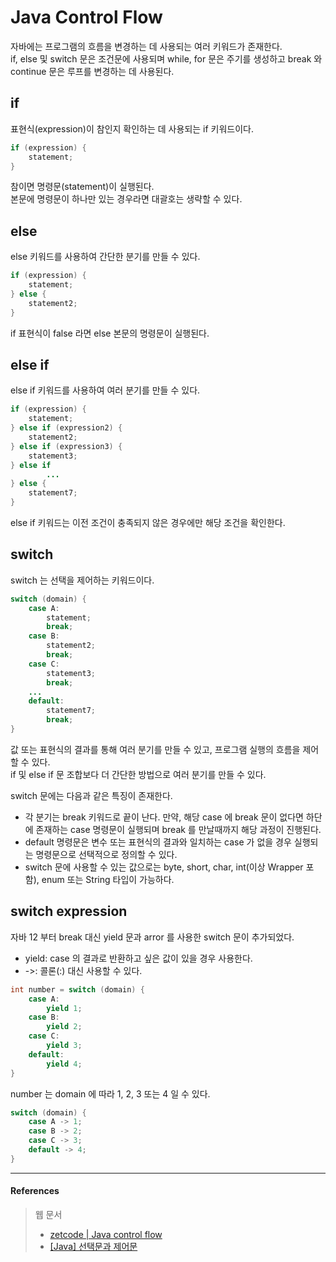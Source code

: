 # Java Control Flow

자바에는 프로그램의 흐름을 변경하는 데 사용되는 여러 키워드가 존재한다.  
if, else 및 switch 문은 조건문에 사용되며 while, for 문은 주기를 생성하고 break 와 continue 문은 루프를 변경하는 데 사용된다.

## if

표현식(expression)이 참인지 확인하는 데 사용되는 if 키워드이다.  

```java
if (expression) {
    statement;
}
```

참이면 명령문(statement)이 실행된다.  
본문에 명령문이 하나만 있는 경우라면 대괄호는 생략할 수 있다.  

## else

else 키워드를 사용하여 간단한 분기를 만들 수 있다.  

```java
if (expression) {
    statement;
} else {
    statement2;
}
```

if 표현식이 false 라면 else 본문의 명령문이 실행된다.

## else if

else if 키워드를 사용하여 여러 분기를 만들 수 있다.   

```java
if (expression) {
    statement;
} else if (expression2) {
    statement2;
} else if (expression3) {
    statement3;
} else if
        ...
} else {
    statement7;
}
```

else if 키워드는 이전 조건이 충족되지 않은 경우에만 해당 조건을 확인한다.

## switch

switch 는 선택을 제어하는 키워드이다.  

```java
switch (domain) {
    case A:
        statement;
        break;
    case B:
        statement2;
        break;
    case C:
        statement3;
        break;
    ...
    default:
        statement7;
        break;
}
```
값 또는 표현식의 결과를 통해 여러 분기를 만들 수 있고, 프로그램 실행의 흐름을 제어 할 수 있다.  
if 및 else if 문 조합보다 더 간단한 방법으로 여러 분기를 만들 수 있다. 

switch 문에는 다음과 같은 특징이 존재한다.  
- 각 분기는 break 키워드로 끝이 난다. 만약, 해당 case 에 break 문이 없다면 하단에 존재하는 case 명령문이 실행되며 break 를 만날때까지 해당 과정이 진행된다.
- default 명령문은 변수 또는 표현식의 결과와 일치하는 case 가 없을 경우 실행되는 명령문으로 선택적으로 정의할 수 있다.
- switch 문에 사용할 수 있는 값으로는 byte, short, char, int(이상 Wrapper 포함), enum 또는 String 타입이 가능하다.

## switch expression

자바 12 부터 break 대신 yield 문과 arror 를 사용한 switch 문이 추가되었다.  
- yield: case 의 결과로 반환하고 싶은 값이 있을 경우 사용한다.  
- ->: 콜론(:) 대신 사용할 수 있다.  

```java
int number = switch (domain) {
    case A:
        yield 1;
    case B:
        yield 2;
    case C:
        yield 3;
    default:
        yield 4;
}
```

number 는 domain 에 따라 1, 2, 3 또는 4 일 수 있다.  

```java
switch (domain) {
    case A -> 1;
    case B -> 2;
    case C -> 3;
    default -> 4;
}
```

<hr>

#### References

> 웹 문서
> - [zetcode | Java control flow](https://zetcode.com/lang/java/flow/)
> - [[Java] 선택문과 제어문](https://ahnyezi.github.io/java/javastudy4-flowcontrol/)
